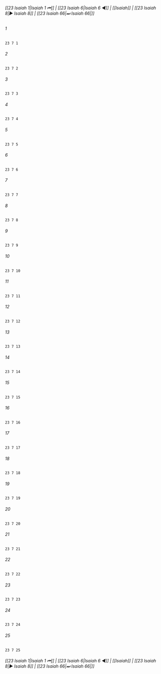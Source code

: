
###### [[23 Isaiah 1|Isaiah 1 ⏮]] | [[23 Isaiah 6|Isaiah 6 ◀]] | [[Isaiah]] | [[23 Isaiah 8|▶ Isaiah 8]] | [[23 Isaiah 66|⏭ Isaiah 66|]]

###### 1
``` verse
23 7 1 
```
###### 2
``` verse
23 7 2 
```
###### 3
``` verse
23 7 3 
```
###### 4
``` verse
23 7 4 
```
###### 5
``` verse
23 7 5 
```
###### 6
``` verse
23 7 6 
```
###### 7
``` verse
23 7 7 
```
###### 8
``` verse
23 7 8 
```
###### 9
``` verse
23 7 9 
```
###### 10
``` verse
23 7 10 
```
###### 11
``` verse
23 7 11 
```
###### 12
``` verse
23 7 12 
```
###### 13
``` verse
23 7 13 
```
###### 14
``` verse
23 7 14 
```
###### 15
``` verse
23 7 15 
```
###### 16
``` verse
23 7 16 
```
###### 17
``` verse
23 7 17 
```
###### 18
``` verse
23 7 18 
```
###### 19
``` verse
23 7 19 
```
###### 20
``` verse
23 7 20 
```
###### 21
``` verse
23 7 21 
```
###### 22
``` verse
23 7 22 
```
###### 23
``` verse
23 7 23 
```
###### 24
``` verse
23 7 24 
```
###### 25
``` verse
23 7 25 
```

###### [[23 Isaiah 1|Isaiah 1 ⏮]] | [[23 Isaiah 6|Isaiah 6 ◀]] | [[Isaiah]] | [[23 Isaiah 8|▶ Isaiah 8]] | [[23 Isaiah 66|⏭ Isaiah 66|]]

